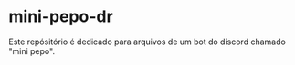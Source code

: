 # mini-pepo-dr

Este repósitório é dedicado para arquivos de um bot do discord chamado "mini pepo".
